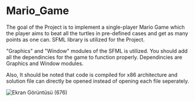 # Mario_Game
The goal of the Project is to implement a single-player Mario Game which the player aims to 
beat all the turtles in pre-defined cases and get as many points as one can. SFML library is utilized for
the Project.

"Graphics" and "Window" modules of the SFML is utilized. You should add all the dependincies for the game to function properly. 
Dependincies are Graphics and Window modules.

Also, It should be noted that code is compiled for x86 architecture and solution file can directly be opened instead of opening each file
seperately.

![Ekran Görüntüsü (676)](https://github.com/basarkomurcu/Mario_Game/assets/134771511/7de4aa02-d223-4ae8-b990-53d0122b157c)
